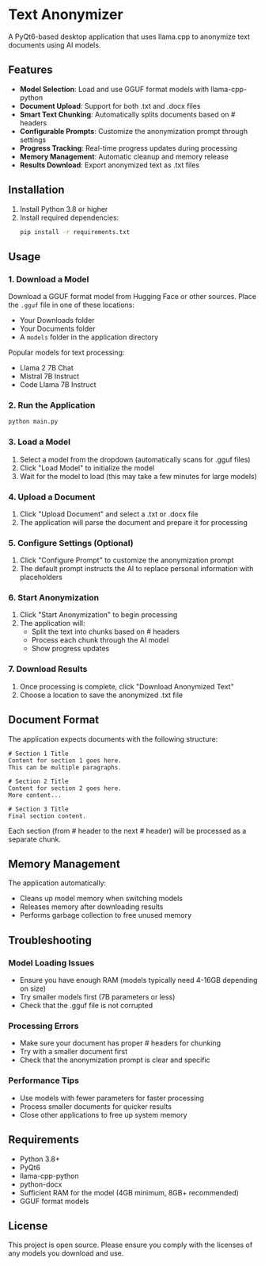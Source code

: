 # Text Anonymizer

A PyQt6-based desktop application that uses llama.cpp to anonymize text documents using AI models.

## Features

- **Model Selection**: Load and use GGUF format models with llama-cpp-python
- **Document Upload**: Support for both .txt and .docx files
- **Smart Text Chunking**: Automatically splits documents based on # headers
- **Configurable Prompts**: Customize the anonymization prompt through settings
- **Progress Tracking**: Real-time progress updates during processing
- **Memory Management**: Automatic cleanup and memory release
- **Results Download**: Export anonymized text as .txt files

## Installation

1. Install Python 3.8 or higher
2. Install required dependencies:
   ```bash
   pip install -r requirements.txt
   ```

## Usage

### 1. Download a Model

Download a GGUF format model from Hugging Face or other sources. Place the `.gguf` file in one of these locations:
- Your Downloads folder
- Your Documents folder
- A `models` folder in the application directory

Popular models for text processing:
- Llama 2 7B Chat
- Mistral 7B Instruct
- Code Llama 7B Instruct

### 2. Run the Application

```bash
python main.py
```

### 3. Load a Model

1. Select a model from the dropdown (automatically scans for .gguf files)
2. Click "Load Model" to initialize the model
3. Wait for the model to load (this may take a few minutes for large models)

### 4. Upload a Document

1. Click "Upload Document" and select a .txt or .docx file
2. The application will parse the document and prepare it for processing

### 5. Configure Settings (Optional)

1. Click "Configure Prompt" to customize the anonymization prompt
2. The default prompt instructs the AI to replace personal information with placeholders

### 6. Start Anonymization

1. Click "Start Anonymization" to begin processing
2. The application will:
   - Split the text into chunks based on # headers
   - Process each chunk through the AI model
   - Show progress updates

### 7. Download Results

1. Once processing is complete, click "Download Anonymized Text"
2. Choose a location to save the anonymized .txt file

## Document Format

The application expects documents with the following structure:

```
# Section 1 Title
Content for section 1 goes here.
This can be multiple paragraphs.

# Section 2 Title
Content for section 2 goes here.
More content...

# Section 3 Title
Final section content.
```

Each section (from # header to the next # header) will be processed as a separate chunk.

## Memory Management

The application automatically:
- Cleans up model memory when switching models
- Releases memory after downloading results
- Performs garbage collection to free unused memory

## Troubleshooting

### Model Loading Issues
- Ensure you have enough RAM (models typically need 4-16GB depending on size)
- Try smaller models first (7B parameters or less)
- Check that the .gguf file is not corrupted

### Processing Errors
- Make sure your document has proper # headers for chunking
- Try with a smaller document first
- Check that the anonymization prompt is clear and specific

### Performance Tips
- Use models with fewer parameters for faster processing
- Process smaller documents for quicker results
- Close other applications to free up system memory

## Requirements

- Python 3.8+
- PyQt6
- llama-cpp-python
- python-docx
- Sufficient RAM for the model (4GB minimum, 8GB+ recommended)
- GGUF format models

## License

This project is open source. Please ensure you comply with the licenses of any models you download and use.

